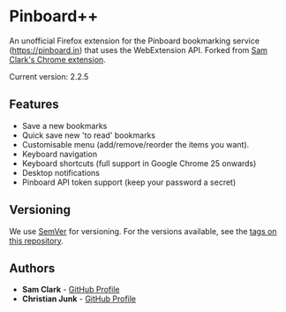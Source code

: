 # Pinboard++

An unofficial Firefox extension for the Pinboard bookmarking service (https://pinboard.in) that uses the WebExtension API. Forked from [Sam Clark's Chrome extension](https://github.com/samclark/pinboard).

Current version: 2.2.5

## Features

* Save a new bookmarks
* Quick save new 'to read' bookmarks
* Customisable menu (add/remove/reorder the items you want). 
* Keyboard navigation
* Keyboard shortcuts (full support in Google Chrome 25 onwards)
* Desktop notifications
* Pinboard API token support (keep your password a secret)

## Versioning

We use [SemVer](http://semver.org/) for versioning. For the versions available, see the [tags on this repository](https://github.com/samclark/pinboard/tags).

## Authors

* **Sam Clark** - [GitHub Profile](https://github.com/samclark)
* **Christian Junk** - [GitHub Profile](https://github.com/christianjunk)